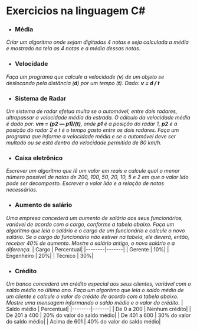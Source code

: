 # Exercicios na linguagem C#

-  ### **Média**   
_Criar um algoritmo onde sejam digitadas 4 notas e seja calculada a média e mostrado na tela as 4 notas e a média dessas notas._

- ### **Velocidade**  
_Faça um programa que calcule a velocidade (**v**) de um objeto se deslocando pela distância (**d**) por um tempo (**t**). 
Dado: **v = d / t**_

- ###  **Sistema de Radar**  
_Um sistema de radar efetua multa se o automóvel, entre dois radares, ultrapassar a velocidade média da estrada. O cálculo da velocidade média é dado por: 
**vm = (p2 — p1)/(t)**, onde **p1** é a posição do radar 1, **p2** é a posição do radar 2 e t é o tempo gasto entre os dois radares.
Faça um programa que informe a velocidade média e se o automóvel deve ser multado ou se está dentro da velocidade permitida de 80 km/h._

- ###  **Caixa eletrônico**  
_Escrever um algoritmo que lê um valor em reais e calcule qual o menor número possível de notas de 200, 100, 50, 20, 10, 5 e 2 em que o valor lido pode ser decomposto. Escrever o valor lido e a relação de notas necessárias._

- ###  **Aumento de salário**  
_Uma empresa concederá um aumento de salário aos seus funcionários, variável de acordo com o cargo, conforme a tabela abaixo. Faça um algoritmo que leia o salário e o cargo de um funcionário e calcule o novo salário. Se o cargo do funcionário não estiver na tabela, ele deverá, então, receber 40% de aumento. Mostre o salário antigo, o novo salário e a diferença._
| Cargo | Percentual|
|--------|-------|
| Gerente   | 10%|
| Engenheiro | 20%|
| Técnico | 30%|
	
- ###  **Crédito**  
_Um banco concederá um crédito especial aos seus clientes, variável com o saldo médio no último ano. Faça um algoritmo que leia o saldo médio de um cliente e calcule o valor do crédito de acordo com a tabela abaixo. Mostre uma mensagem informando o saldo médio e o valor do crédito._
| Saldo médio |  Percentual|
|--------|-------|
| De 0 a 200   | Nenhum crédito|
| De 201 a 400 | 20% do valor do saldo médio|
| De 401 a 600 | 30% do valor do saldo médio|
| Acima de 601 | 40% do valor do saldo médio|

